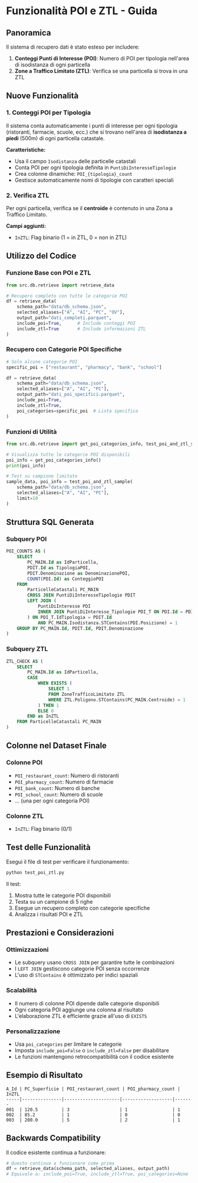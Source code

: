 # Funzionalità POI e ZTL - Guida

## Panoramica

Il sistema di recupero dati è stato esteso per includere:

1. **Conteggi Punti di Interesse (POI)**: Numero di POI per tipologia nell'area di isodistanza di ogni particella
2. **Zone a Traffico Limitato (ZTL)**: Verifica se una particella si trova in una ZTL

## Nuove Funzionalità

### 1. Conteggi POI per Tipologia

Il sistema conta automaticamente i punti di interesse per ogni tipologia (ristoranti, farmacie, scuole, ecc.) che si trovano nell'area di **isodistanza a piedi** (500m) di ogni particella catastale.

**Caratteristiche:**
- Usa il campo `Isodistanza` delle particelle catastali
- Conta POI per ogni tipologia definita in `PuntiDiInteresseTipologie`
- Crea colonne dinamiche: `POI_{tipologia}_count`
- Gestisce automaticamente nomi di tipologie con caratteri speciali

### 2. Verifica ZTL

Per ogni particella, verifica se il **centroide** è contenuto in una Zona a Traffico Limitato.

**Campi aggiunti:**
- `InZTL`: Flag binario (1 = in ZTL, 0 = non in ZTL)

## Utilizzo del Codice

### Funzione Base con POI e ZTL

```python
from src.db.retrieve import retrieve_data

# Recupero completo con tutte le categorie POI
df = retrieve_data(
    schema_path="data/db_schema.json",
    selected_aliases=["A", "AI", "PC", "OV"],
    output_path="dati_completi.parquet",
    include_poi=True,      # Include conteggi POI
    include_ztl=True       # Include informazioni ZTL
)
```

### Recupero con Categorie POI Specifiche

```python
# Solo alcune categorie POI
specific_poi = ["restaurant", "pharmacy", "bank", "school"]

df = retrieve_data(
    schema_path="data/db_schema.json",
    selected_aliases=["A", "AI", "PC"],
    output_path="dati_poi_specifici.parquet",
    include_poi=True,
    include_ztl=True,
    poi_categories=specific_poi  # Lista specifica
)
```

### Funzioni di Utilità

```python
from src.db.retrieve import get_poi_categories_info, test_poi_and_ztl_sample

# Visualizza tutte le categorie POI disponibili
poi_info = get_poi_categories_info()
print(poi_info)

# Test su campione limitato
sample_data, poi_info = test_poi_and_ztl_sample(
    schema_path="data/db_schema.json",
    selected_aliases=["A", "AI", "PC"],
    limit=10
)
```

## Struttura SQL Generata

### Subquery POI

```sql
POI_COUNTS AS (
    SELECT 
        PC_MAIN.Id as IdParticella,
        PDIT.Id as TipologiaPOI,
        PDIT.Denominazione as DenominazionePOI,
        COUNT(PDI.Id) as ConteggioPOI
    FROM 
        ParticelleCatastali PC_MAIN
        CROSS JOIN PuntiDiInteresseTipologie PDIT
        LEFT JOIN (
            PuntiDiInteresse PDI 
            INNER JOIN PuntiDiInteresse_Tipologie PDI_T ON PDI.Id = PDI_T.IdPuntoDiInteresse
        ) ON PDI_T.IdTipologia = PDIT.Id 
            AND PC_MAIN.Isodistanza.STContains(PDI.Posizione) = 1
    GROUP BY PC_MAIN.Id, PDIT.Id, PDIT.Denominazione
)
```

### Subquery ZTL

```sql
ZTL_CHECK AS (
    SELECT 
        PC_MAIN.Id as IdParticella,
        CASE 
            WHEN EXISTS (
                SELECT 1 
                FROM ZoneTrafficoLimitato ZTL 
                WHERE ZTL.Poligono.STContains(PC_MAIN.Centroide) = 1
            ) THEN 1 
            ELSE 0 
        END as InZTL
    FROM ParticelleCatastali PC_MAIN
)
```

## Colonne nel Dataset Finale

### Colonne POI
- `POI_restaurant_count`: Numero di ristoranti
- `POI_pharmacy_count`: Numero di farmacie  
- `POI_bank_count`: Numero di banche
- `POI_school_count`: Numero di scuole
- ... (una per ogni categoria POI)

### Colonne ZTL
- `InZTL`: Flag binario (0/1)

## Test delle Funzionalità

Esegui il file di test per verificare il funzionamento:

```bash
python test_poi_ztl.py
```

Il test:
1. Mostra tutte le categorie POI disponibili
2. Testa su un campione di 5 righe
3. Esegue un recupero completo con categorie specifiche
4. Analizza i risultati POI e ZTL

## Prestazioni e Considerazioni

### Ottimizzazioni
- Le subquery usano `CROSS JOIN` per garantire tutte le combinazioni
- I `LEFT JOIN` gestiscono categorie POI senza occorrenze
- L'uso di `STContains` è ottimizzato per indici spaziali

### Scalabilità
- Il numero di colonne POI dipende dalle categorie disponibili
- Ogni categoria POI aggiunge una colonna al risultato
- L'elaborazione ZTL è efficiente grazie all'uso di `EXISTS`

### Personalizzazione
- Usa `poi_categories` per limitare le categorie
- Imposta `include_poi=False` o `include_ztl=False` per disabilitare
- Le funzioni mantengono retrocompatibilità con il codice esistente

## Esempio di Risultato

```
A_Id | PC_Superficie | POI_restaurant_count | POI_pharmacy_count | InZTL
-----|---------------|---------------------|-------------------|-------
001  | 120.5         | 3                   | 1                 | 1     
002  | 85.2          | 1                   | 0                 | 0     
003  | 200.0         | 5                   | 2                 | 1     
```

## Backwards Compatibility

Il codice esistente continua a funzionare:

```python
# Questo continua a funzionare come prima
df = retrieve_data(schema_path, selected_aliases, output_path)
# Equivale a: include_poi=True, include_ztl=True, poi_categories=None
```
